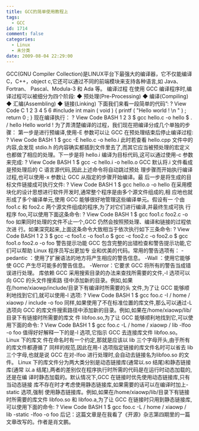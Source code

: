 ```yaml
---
title: GCC的简单使用教程上
tags:
  - GCC
id: 1714
comment: false
categories:
  - Linux
  - 未分类
date: 2009-08-04 22:29:00
---
```


GCC(GNU Compiler Collection)是LINUX平台下最强大的编译器，它不仅能编译
C，C++，object c,它还可以通过不同的前端模块来支持各种语言,如 Java、Fortran、
Pascal、Modula-3 和 Ada 等。
编译过程
在使用 GCC 编译程序时,编译过程可以被细分为四个阶段:
◆ 预处理(Pre-Processing)
◆ 编译(Compiling)
◆ 汇编(Assembling)
◆ 链接(Linking)
下面我们来看一段简单的代码”:
?
View Code
C
1
2
3
4
5
6
#include
int
main
(
void
)
{
printf
(
"Hello world !
\n
"
)
;
return
0
;
}
现在编译执行：
?
View Code
BASH
1
2
3
$
gcc
hello.c
-o
hello
$ .
/
hello
Hello world
!
为了弄清楚编译的过程，我们现在把编译分成几个单独的步骤：
第一步是进行预编译,使用-E 参数可以让 GCC 在预处理结束后停止编译过程:
?
View Code
BASH
1
$
gcc
-E
hello.c
-o
hello.i
此时若查看 hello.cpp 文件中的内容,会发现 stdio.h 的内容确实都插到文件里去了,而其它应当被预处理的宏定义也都做了相应的处理。下一步是将 hello.i 编译为目标代码,这可以通过使用-c 参数来完成:
?
View Code
BASH
1
$
gcc
-c
hello.i
-o
hello.o
GCC 默认将.i 文件看成是预处理后的 C 语言源代码,因此上述命令将自动跳过预处
理步骤而开始执行编译过程,也可以使用-x 参数让 GCC 从指定的步骤开始编译。最
后一步是将生成的目标文件链接成可执行文件:
?
View Code
BASH
1
$
gcc
hello.o
-o
hello
在采用模块化的设计思想进行软件开发时,通常整个程序是由多个源文件组成的,相
应地也就形成了多个编译单元,使用 GCC 能够很好地管理这些编译单元。假设有一
个由 foo1.c 和 foo2.c 两个源文件组成的程序,为了对它们进行编译,并最终生成可执
行程序 foo,可以使用下面这条命令:
?
View Code
BASH
1
$
gcc
foo1.c foo2.c
-o
foo
如果同时处理的文件不止一个,GCC 仍然会按照预处理、编译和链接的过程依次进
行。如果深究起来,上面这条命令大致相当于依次执行如下三条命令:
?
View Code
BASH
1
2
3
$
gcc
-c
foo1.c
-o
foo1.o
$
gcc
-c
foo2.c
-o
foo2.o
$
gcc
foo1.o foo2.o
-o
foo
警告提示功能
GCC 包含完整的出错检查和警告提示功能,它们可以帮助 Linux 程序员写出更加专
业和优美的代码。常用的警告选项有：
-pedantic ：使用了扩展语法的地方将产生相应的警告信息。
-Wall ：使用它能够使 GCC 产生尽可能多的警告信息。
-Werror：它要求 GCC 将所有的警告当成错误进行处理。
库依赖
GCC 采用搜索目录的办法来查找所需要的文件,-I 选项可以向 GCC 的头文件搜索路
径中添加新的目录。例如,如果在/home/xiaowp/include/目录下有编译时所需要的头
文件,为了让 GCC 能够顺利地找到它们,就可以使用-I 选项:
?
View Code
BASH
1
$
gcc
foo.c
-I
/
home
/
xiaowp
/
include
-o
foo
同样,如果使用了不在标准位置的库文件,那么可以通过-L 选项向 GCC 的库文件搜索路径中添加新的目录。例如,如果在/home/xiaowp/lib/目录下有链接时所需要的库文
件 libfoo.so,为了让 GCC 能够顺利地找到它,可以使用下面的命令:
?
View Code
BASH
1
$
gcc
foo.c
-L
/
home
/
xiaowp
/
lib
-lfoo
-o
foo
值得好好解释一下的是-l 选项,它指示 GCC 去连接库文件 libfoo.so。Linux 下的库文
件在命名时有一个约定,那就是应该以 lib 三个字母开头,由于所有的库文件都遵循了
同样的规范,因此在用-l 选项指定链接的库文件名时可以省去 lib 三个字母,也就是说
GCC 在对-lfoo 进行处理时,会自动去链接名为libfoo.so 的文件。
Linux 下的库文件分为两大类分别是动态链接库(通常以.so 结尾)和静态链接库(通常
以.a 结尾),两者的差别仅在程序执行时所需的代码是在运行时动态加载的,还是在编
译时静态加载的。默认情况下,GCC 在链接时优先使用动态链接库,只有当动态链接
库不存在时才考虑使用静态链接库,如果需要的话可以在编译时加上-static 选项,强制
使用静态链接库。例如,如果在/home/xiaowp/lib/目录下有链接时所需要的库文件
libfoo.so 和 libfoo.a,为了让 GCC 在链接时只用到静态链接库,可以使用下面的命令:
?
View Code
BASH
1
$
gcc
foo.c
-L
/
home
/
xiaowp
/
lib
-static
-lfoo
-o
foo
后记：这篇文章是在我看了《开源》杂志第四期里的一篇文章改写的。作者是肖文鹏。